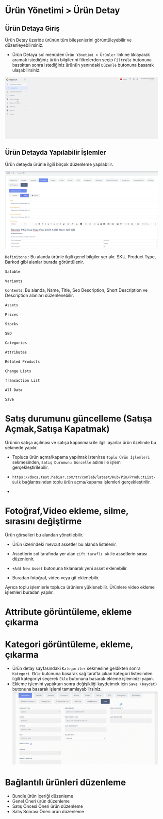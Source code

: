 # Ürün Yönetimi > Ürün Detay

## Ürün Detaya Giriş

Ürün Detay üzeride ürünün tüm bileşenlerini görüntüleyebilir ve düzenleyebilirsiniz.

* Ürün Detaya sol menüden `Ürün Yönetimi > Ürünler` linkine tıklayarak aramak istediğiniz ürün bilgilerini filtrelerden seçip `Filtrele` butonuna bastıktan sonra istediğiniz ürünün yanındaki `Düzenle` butonuna basarak ulaşabilirsiniz.
    
![screenshot](../../../m/hub/pim/productlist.gif)


##  Ürün Detayda Yapılabilir İşlemler 

Ürün detayda ürünle ilgili birçok düzenleme yapılabilir. 

![screenshot](../../../m/hub/pim/productdetail-content.png)

`Definitons` : Bu alanda ürünle ilgili genel bilgiler yer alır. SKU, Product Type, Barkod gibi alanlar burada görüntülenir. 

`Salable` 

`Variants`

`Contents`: Bu alanda, Name, Title, Seo Description, Short Description ve Description alanları düzenlenebilir.

`Assets`

`Prices`

`Stocks`

`SEO`

`Categories`

`Attributes`

`Related Products`

`Change Lists`

`Transaction List`

`All Data`

`Save`

# Satış durumunu güncelleme (Satışa Açmak,Satışa Kapatmak)

Ürünün satışa açılması ve satışa kapanması ile ilgili ayarlar ürün özelinde bu sekmede yapılır.

* Topluca ürün açma/kapama yapılmak istenirse `Toplu Ürün İşlemleri` sekmesinden, `Satış Durumunu Güncelle` adımı ile işlem gerçekleştirilebilir. 
* `https://docs.test.hebiar.com/tr/comlab/latest/Hub/Pim/ProductList-Bulk` bağlantısından toplu ürün açma/kapama işlemleri gerçekleştirilir.

* 

# Fotoğraf,Video ekleme, silme, sırasını değiştirme

Ürün görselleri bu alandan yönetilebilir. 

* Ürün üzerindeki mevcut assetler bu alanda listelenir.
* Assetlerin sol tarafında yer alan `çift taraflı ok` ile assetlerin sırası düzenlenir.
  
* `+Add New Asset` butonuna tıklanarak yeni asset eklenebilir.
* Buradan fotoğraf, video veya gif eklenebilir.

Ayrıca toplu işlemlerle topluca ürünlere yüklenebilir. Ürünlere video ekleme işlemleri buradan yapılır. 

# Attribute görüntüleme, ekleme çıkarma 


# Kategori görüntüleme, ekleme, çıkarma 
* Ürün detay sayfasındaki `Kategoriler` sekmesine geldikten sonra `Kategori Ekle` butonuna basarak sağ tarafta çıkan kategori listesinden ilgili kategoriyi seçerek `Ekle` butonuna basarak ekleme işleminizi yapın.
* Ekleme işlemini yaptıktan sonra değişikliği kaydetmek için `Save (Kaydet)` butonuna basarak işlemi tamamlayabilirsiniz.
![screenshot](../../../m/hub/pim/productdetail_addcategory.gif)

# Bağlantılı ürünleri düzenleme
* Bundle ürün içeriği düzenleme
* Genel Öneri ürün düzenleme
* Satış Öncesi Öneri ürün düzenleme
* Satış Sonrası Öneri ürün düzenleme
